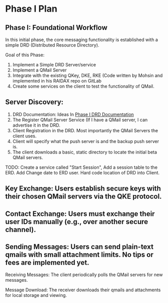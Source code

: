 # Phase I Plan

## Phase I: Foundational Workflow
In this initial phase, the core messaging functionality is established with a simple DRD (Distributed Resource Directory).

Goal of this Phase: 
1. Implement a Simple DRD Server/service
2. Implement a QMail Server
3. Integrate with the existing QKey, DKE, RKE (Code written by Mohsin and implemented in his RAIDAX repo on GitLab 
4. Create some services on the client to test the functionality of QMail.

## Server Discovery: 
  1. DRD Documentation: Ideas In [Phase I DRD Documentation](https://github.com/worthingtonse/client-prompts/blob/main/Ideas%20In%20Progress/QMAIL/phase-I-drd.md)
  2. The Register QMail Server Service (If I have a QMail server, I can advertise it in the DRD.
  3. Client Registration in the DRD. Most importantly the QMail Servers the client uses.
  4. Client will specify what the push server is and the backup push server is. 
  5. The client downloads a basic, static directory to locate the initial beta QMail servers.

TODO: Create a service called "Start Session", Add a session table to the ERD. Add Change date to ERD user. Hard code location of DRD into Client.

## Key Exchange: Users establish secure keys with their chosen QMail servers via the QKE protocol.


## Contact Exchange: Users must exchange their user IDs manually (e.g., over another secure channel).

## Sending Messages: Users can send plain-text qmails with small attachment limits. No tips or fees are implemented yet.

Receiving Messages: The client periodically polls the QMail servers for new messages.


Message Download: The receiver downloads their qmails and attachments for local storage and viewing.
